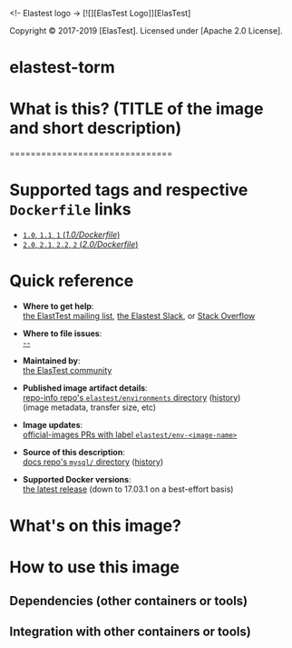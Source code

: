 <!-- ***********************************************************************

ELASTEST - Template for Docker Images README
   
************************************************************************ -->
<!-- labels -->


<!- Elastest logo ->
[![][ElasTest Logo]][ElasTest]

Copyright © 2017-2019 [ElasTest]. Licensed under [Apache 2.0 License].

elastest-torm
==============================

# What is this? (TITLE of the image and short description)

===============================

# Supported tags and respective `Dockerfile` links
-	[`1.0`, `1.1`, `1` (*1.0/Dockerfile*)](https://github.com/elastest/environments)
-	[`2.0`, `2.1`, `2.2`, `2` (*2.0/Dockerfile*)](https://github.com/elastest/environments)

# Quick reference

-	**Where to get help**:  
	[the ElastTest mailing list](), [the Elastest Slack](), or [Stack Overflow]()

-	**Where to file issues**:  
	[--]()

-	**Maintained by**:  
	[the ElasTest community](https://github.com/elastest)

-	**Published image artifact details**:  
	[repo-info repo's `elastest/environments` directory](https://github.com/elastest/environments/blob/master/<image-name>) ([history](https://github.com/elastest/environments/commits/master/<image-name>))  
	(image metadata, transfer size, etc)

-	**Image updates**:  
	[official-images PRs with label `elastest/env-<image-name>`](https://github.com/docker-library/official-images/pulls?q=label%3Alibrary%2Fmysql)  

-	**Source of this description**:  
	[docs repo's `mysql/` directory](https://github.com/docker-library/docs/tree/master/mysql) ([history](https://github.com/docker-library/docs/commits/master/mysql))

-	**Supported Docker versions**:  
	[the latest release](https://github.com/docker/docker/releases/latest) (down to 17.03.1 on a best-effort basis)

# What's on this image?
<!-- tools and purpouse -->

# How to use this image

## Dependencies (other containers or tools)

## Integration with other containers or tools)

